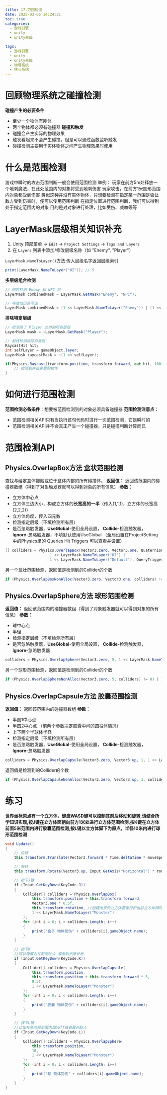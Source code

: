```yaml
---
title: 17.范围检测
date: 2025-03-05 14:24:21
toc: true
categories:
  - 游戏引擎
  - unity
  - unity基础

tags:
  - 游戏引擎
  - unity
  - unity基础
  - 物理系统
  - 核心系统
---
```


# 回顾物理系统之碰撞检测 
**碰撞产生的必要条件**
- 至少一个物体有刚体
- 两个物体都必须有碰撞器
**碰撞和触发**
- 碰撞会产生实际的物理效果
- 触发看起来不会产生碰撞，但是可以通过函数监听触发
- 碰撞检测主要用于实体物体之间产生物理效果时使用

# 什么是范围检测
游戏中瞬时的攻击范围判断一般会使用范围检测
举例：
玩家在前方5m处释放一个地刺魔法，在此处范围内的对象将受到地刺伤害
玩家攻击，在前方1米圆形范围内对象都受到伤害
类似这种并没有实体物体，只想要检测在指定某一范围是否让敌方受到伤害时，便可以使用范围判断
在指定位置进行范围判断，我们可以得到处于指定范围内的对象
目的是对对象进行处理，比如受伤、减血等等


# LayerMask层级相关知识补充
1. Unity 顶部菜单 → `Edit` → `Project Settings` → `Tags and Layers`
2. 在 `Layers` 列表中添加/修改层级名称（如 "Enemy", "Player"）

`LayerMask.NameToLayer()`方法 传入层级名字返回层级索引
```cs
print(LayerMask.NameToLayer("UI")); // 5
```

**多层级组合检测**
```cs
// 同时检测 Enemy 和 NPC 层
LayerMask combinedMask = LayerMask.GetMask("Enemy", "NPC"); 

// 等效位运算写法
LayerMask combinedMask = (1 << LayerMask.NameToLayer("Enemy")) | (1 << LayerMask.NameToLayer("NPC")); 
```

**排除特定层级**
```cs
// 检测除了 Player 之外的所有层级
LayerMask mask = ~LayerMask.GetMask("Player");

// 射线检测排除自身层
RaycastHit hit;
int selfLayer = gameObject.layer;
LayerMask raycastMask = ~(1 << selfLayer);

if(Physics.Raycast(transform.position, transform.forward, out hit, 100f, raycastMask)) {
    // 检测到非自身层的物体
}

```


# 如何进行范围检测
**范围检测必备条件**：想要被范围检测到的对象必须具备碰撞器
**范围检测注意点：**
- 范围检测相关API只有当执行该句代码时进行一次范围检测，它是瞬时的
- 范围检测相关API并不会真正产生一个碰撞器，只是碰撞判断计算而已


# 范围检测API
## Physics.OverlapBox方法 盒状范围检测
查找与给定盒体接触或位于盒体内部的所有碰撞体。
**返回值：** 返回该范围内的碰撞器数组（得到了对象触发器就可以得到对象的所有信息）
**参数：**
- 立方体中心点
- 立方体三边大小，构成立方体的**长宽高的一半**（传入(1,1,1)，立方体的长宽高(2,2,2)）
- 立方体角度，传入四元数
- 检测指定层级（不填检测所有层）
- 是否忽略触发器，**UseGlobal**-使用全局设置， **Collide**-检测触发器， **Ignore**-忽略触发器，不填默认使用UseGlobal  （全局设置在ProjectSetting中的Physics里的 Queries Hit Triggers 可以查看并设置）

```cs
[] colliders = Physics.OverlapBox(Vector3.zero, Vector3.one, Quaternion.AngleAxis(45, Vector3.up),
                    1 << LayerMask.NameToLayer("UI") |
                    1 << LayerMask.NameToLayer("Default"), QueryTriggerInteraction.UseGlobal);
```

另一个盒壮范围检测，返回值是检测到的Collider的个数
```cs
if (Physics.OverlapBoxNonAlloc(Vector3.zero, Vector3.one, colliders) != 0) { // 处理碰撞器 }
```

## Physics.OverlapSphere方法 球形范围检测
**返回值：** 返回该范围内的碰撞器数组（得到了对象触发器就可以得到对象的所有信息）
**参数：**
- 球中心点
- 半径
- 检测指定层级（不填检测所有层）
- 是否忽略触发器，**UseGlobal**-使用全局设置， **Collide**-检测触发器， **Ignore**-忽略触发器
```cs
colliders = Physics.OverlapSphere(Vector3.zero, 5, 1 << LayerMask.NameToLayer("Default"));
```

另一个球形范围检测，返回值是检测到的Collider的个数
```cs
if (Physics.OverlapSphereNonAlloc(Vector3.zero, 5, colliders) != 0) { }
```

## Physics.OverlapCapsule方法 胶囊范围检测
**返回值：** 返回该范围内的碰撞器数组
**参数：**
- 半圆1中心点 
- 半圆2中心点 （前两个参数决定胶囊中间的圆柱体情况）
- 上下两个半球体半径
- 检测指定层级（不填检测所有层）
- 是否忽略触发器，**UseGlobal**-使用全局设置， **Collide**-检测触发器， **Ignore**-忽略触发器
```cs
colliders = Physics.OverlapCapsule(Vector3.zero, Vector3.up, 1, 1 << LayerMask.NameToLayer("UI"), QueryTriggerInteraction.UseGlobal);
```

返回值是检测到的Collider的个数
```cs
if (Physics.OverlapCapsuleNonAlloc(Vector3.zero, Vector3.up, 1, colliders) != 0) { }
```

# 练习
**世界坐标原点有一个立方体，键盘WASD键可以控制其前后移动和旋转,请结合所学知识实现,按J键在立方体面朝向前方1米处进行立方体范围检测,按K键在立方体前面5米范围内进行胶囊范围检测,按L键以立方体脚下为原点，半径10米内进行球形范围检测**

```cs
void Update()
{
    // 位移
    this.transform.Translate(Vector3.forward * Time.deltaTime * moveSpeed * Input.GetAxis("Vertical"));

    // 旋转
    this.transform.Rotate(Vector3.up, Input.GetAxis("Horizontal") * roundSpeed * Time.deltaTime);

    // 按下J键
    if (Input.GetKeyDown(KeyCode.J))
    {
        Collider[] colliders = Physics.OverlapBox(
            this.transform.position + this.transform.forward, 
            Vector3.one * 0.5f, 
            this.transform.rotation, //创建出来的立方体要保持和当前立方体相同的旋转，否则不是刚好在前面
            1 << LayerMask.NameToLayer("Monster")
        );
        for (int i = 0; i < colliders.Length; i++)
        {
            print("盒子 物体受伤" + colliders[i].gameObject.name);
        }
    }

    // 按下K
    //可以理解为往前面吐火 或者刺出来长枪
    if (Input.GetKeyDown(KeyCode.K))
    {
        Collider[] colliders = Physics.OverlapCapsule(
            this.transform.position, 
            this.transform.position + this.transform.forward * 5, 
            0.5f, 
            1 << LayerMask.NameToLayer("Monster")
        );
        for (int i = 0; i < colliders.Length; i++)
        {
            print("胶囊 物体受伤" + colliders[i].gameObject.name);
        }
    }

    // 按下L键
    //比如有些时候范围内加buff或者震开敌人
    if (Input.GetKeyDown(KeyCode.L))
    {
        Collider[] colliders = Physics.OverlapSphere(
            this.transform.position, 
            10, 
            1 << LayerMask.NameToLayer("Monster")
        );
        for (int i = 0; i < colliders.Length; i++)
        {
            print("球 物体受伤" + colliders[i].gameObject.name);
        }
    }
}
```